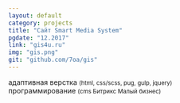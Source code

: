 ```yaml
---
layout: default
category: projects
title: "Сайт Smart Media System"
pgdate: "12.2017"
link: "gis4u.ru"
img: "gis.png"
git: "github.com/7oa/gis"
---
```

адаптивная верстка <small>(html, css/scss, pug, gulp, jquery)</small><br>
программирование <small>(cms Битрикс Малый бизнес)</small>